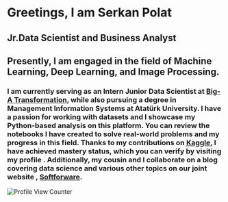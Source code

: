 Greetings, I am Serkan Polat
=============================

Jr.Data Scientist and Business Analyst
------------------------------------
Presently, I am engaged in the field of Machine Learning, Deep Learning, and Image Processing.
------------------------------------
### I am currently serving as an Intern Junior Data Scientist at [Big-A Transformation](https://big-a.com.tr/), while also pursuing a degree in Management Information Systems at Atatürk University. I have a passion for working with datasets and I showcase my Python-based analysis on this platform. You can review the notebooks I have created to solve real-world problems and my progress in this field. Thanks to my contributions on [Kaggle](https://www.kaggle.com/serkanp), I have achieved mastery status, which you can verify by visiting my profile . Additionally, my cousin and I collaborate on a blog covering data science and various other topics on our joint website , [Softforware](https://softforware.tech/).

![Profile View Counter](https://komarev.com/ghpvc/?username=serkannpolatt)












